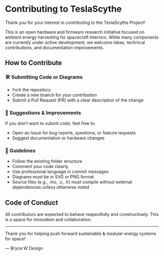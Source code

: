 # Contributing to TeslaScythe

Thank you for your interest in contributing to the TeslaScythe Project!

This is an open hardware and firmware research initiative focused on ambient energy harvesting for spacecraft interiors. While many components are currently under active development, we welcome ideas, technical contributions, and documentation improvements.

## How to Contribute

### 🛠️ Submitting Code or Diagrams
- Fork the repository
- Create a new branch for your contribution
- Submit a Pull Request (PR) with a clear description of the change

### 📑 Suggestions & Improvements
If you don’t want to submit code, feel free to:
- Open an Issue for bug reports, questions, or feature requests
- Suggest documentation or hardware changes

### 🔐 Guidelines
- Follow the existing folder structure
- Comment your code clearly
- Use professional language in commit messages
- Diagrams must be in SVG or PNG format
- Source files (e.g., .ino, .c, .h) must compile without external dependencies unless otherwise noted

## Code of Conduct
All contributors are expected to behave respectfully and constructively. This is a space for innovation and collaboration.

---

Thank you for helping push forward sustainable & modular energy systems for space!

— Bryce W Design
